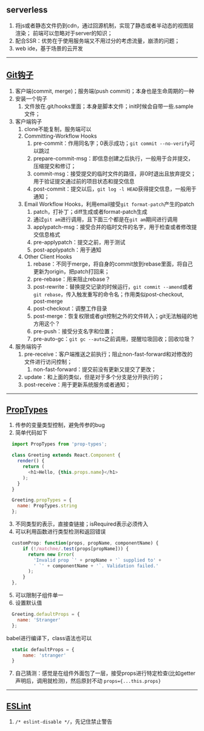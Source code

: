 ## serverless
1. 将js或者静态文件扔到cdn，通过回源机制，实现了静态或者半动态的视图层渲染；
前端可以忽略对于server的知识；
1. 配合SSR：优势在于使用服务端又不用过分的考虑流量，崩溃的问题；
2. web ide，基于场景的云开发
---
## [Git钩子](https://git-scm.com/book/zh/v2/%E8%87%AA%E5%AE%9A%E4%B9%89-Git-Git-%E9%92%A9%E5%AD%90)
1. 客户端(commit, merge)；服务端(push commit)；本身也是生命周期的一种
2. 安装一个钩子
    1. 文件放在.git/hooks里面；本身是脚本文件；init时候会自带一些.sample文件；
1. 客户端钩子
    1. clone不能复制，服务端可以
    2. Committing-Workflow Hooks
        1. pre-commit：作用同名字；0表示成功；`git commit --no-verify`可以跳过
        2. prepare-commit-msg：即信息创建之后执行，一般用于合并提交，压缩提交和修订；
        3. commit-msg：接受提交的临时文件的路径，非0时退出且放弃提交；用于验证提交通过前的项目状态和提交信息
        4. post-commit：提交以后，`git log -l HEAD`获得提交信息，一般用于通知；
    1. Email Workflow Hooks，利用email接受`git format-patch`产生的patch
        1. patch，打补丁；diff生成或者format-patch生成
        1. 通过`git am`进行调用，且下面三个都是在`git am`期间进行调用
        1. applypatch-msg：接受合并的临时文件的名字，用于检查或者修改提交信息格式
        1. pre-applypatch：提交之前，用于测试
        2. post-applypatch：用于通知
    1. Other Client Hooks
        1. rebase：不同于merge，将自身的commit放到rebase里面，将自己更新为origin，把patch打回来；
        1. pre-rebase：用来阻止rebase？
        2. post-rewrite：替换提交记录的时候运行，`git commit --amend`或者`git rebase`，传入触发重写的命令名；作用类似post-checkout, post-merge
        3. post-checkout：调整工作目录
        4. post-merge：恢复权限或者git控制之外的文件转入；git无法触碰的地方用这个？
        5. pre-push：接受分支名字和位置；
        6. pre-auto-gc：`git gc --auto`之前调用，提醒垃圾回收；回收垃圾？
1. 服务端钩子
    1. pre-receive：客户端推送之前执行；阻止non-fast-forward和对修改的文件进行访问控制；
        1. non-fast-forward：提交前没有更新又提交了更改；
    1. update：和上面的类似，但是对于多个分支是分开执行的；
    2. post-receive：用于更新系统服务或者通知；
---
## [PropTypes](https://reactjs.org/docs/typechecking-with-proptypes.html)
1. 传参的变量类型控制，避免传参的bug
2. 简单代码如下
  ```javascript
    import PropTypes from 'prop-types';

    class Greeting extends React.Component {
      render() {
        return (
          <h1>Hello, {this.props.name}</h1>
        );
      }
    }

    Greeting.propTypes = {
      name: PropTypes.string
    };
  ```
3. 不同类型的表示，直接查链接；isRequired表示必须传入
4. 可以利用函数进行类型检测和返回错误
  ```javascript
    customProp: function(props, propName, componentName) {
        if (!/matchme/.test(props[propName])) {
          return new Error(
            'Invalid prop `' + propName + '` supplied to' +
            ' `' + componentName + '`. Validation failed.'
          );
        }
    },
  ```
5. 可以限制子组件单一
6. 设置默认值
  ```javascript
    Greeting.defaultProps = {
      name: 'Stranger'
    };
  ```
  babel进行编译下，class语法也可以
  ```javascript
    static defaultProps = {
        name: 'stranger'
    }
  ```
7. 自己猜测：感觉是在组件外面包了一层，接受props进行特定检查(比如getter声明后，调用就检测)，然后原封不动  ```props={...this.props}```
---
## [ESLint](http://eslint.cn/docs/user-guide/configuring)
1. `/* eslint-disable */`，先记住禁止警告








